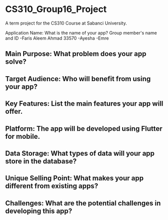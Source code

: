 # CS310_Group16_Project
A term project for the CS310 Course at Sabanci University.

Application Name: What is the name of your app?
Group member's name and ID
  -Faris Aleem Ahmad 33570
  -Ayesha
  -Emre
  
Main Purpose: What problem does your app solve?
  -
  
Target Audience: Who will benefit from using your app?
  -
  
Key Features: List the main features your app will offer.
  -

Platform: The app will be developed using Flutter for mobile.
  -
  
Data Storage: What types of data will your app store in the database?
  - 
  
Unique Selling Point: What makes your app different from existing apps?
  -
  
Challenges: What are the potential challenges in developing this app?
  -
  
